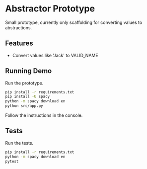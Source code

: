 # Abstractor Prototype
Small prototype, currently only scaffolding for converting values to abstractions.

## Features
* Convert values like 'Jack' to VALID_NAME

## Running Demo
Run the prototype.
```bash
pip install -r requirements.txt
pip install -U spacy
python -m spacy download en
python src/app.py
``` 
Follow the instructions in the console.

## Tests
Run the tests.
```bash
pip install -r requirements.txt
python -m spacy download en
pytest
```
